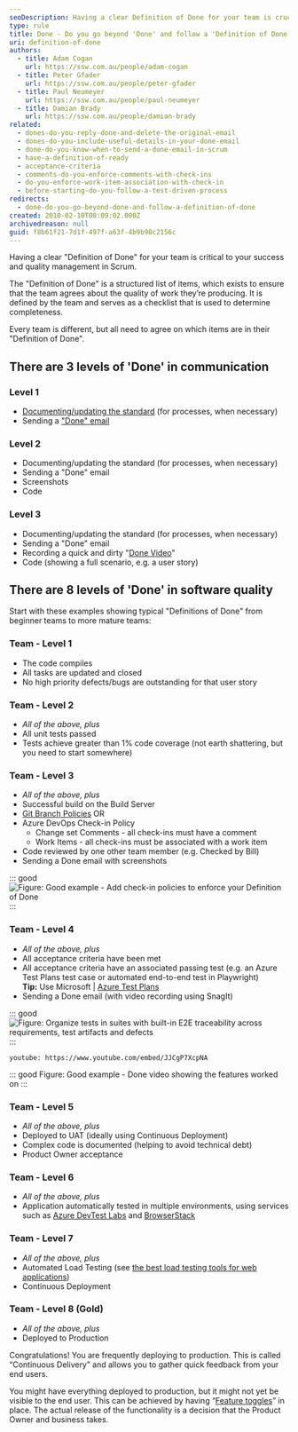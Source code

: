 ```yaml
---
seoDescription: Having a clear Definition of Done for your team is crucial to ensure quality management and success in Scrum.
type: rule
title: Done - Do you go beyond 'Done' and follow a 'Definition of Done'?
uri: definition-of-done
authors:
  - title: Adam Cogan
    url: https://ssw.com.au/people/adam-cogan
  - title: Peter Gfader
    url: https://ssw.com.au/people/peter-gfader
  - title: Paul Neumeyer
    url: https://ssw.com.au/people/paul-neumeyer
  - title: Damian Brady
    url: https://ssw.com.au/people/damian-brady
related:
  - dones-do-you-reply-done-and-delete-the-original-email
  - dones-do-you-include-useful-details-in-your-done-email
  - done-do-you-know-when-to-send-a-done-email-in-scrum
  - have-a-definition-of-ready
  - acceptance-criteria
  - comments-do-you-enforce-comments-with-check-ins
  - do-you-enforce-work-item-association-with-check-in
  - before-starting-do-you-follow-a-test-driven-process
redirects:
  - done-do-you-go-beyond-done-and-follow-a-definition-of-done
created: 2010-02-10T00:09:02.000Z
archivedreason: null
guid: f8b61f21-7d1f-497f-a63f-4b9b98c2156c
---
```


Having a clear "Definition of Done" for your team is critical to your success and quality management in Scrum.

The "Definition of Done" is a structured list of items, which exists to ensure that the team agrees about the quality of work they’re producing. It is defined by the team and serves as a checklist that is used to determine completeness.

Every team is different, but all need to agree on which items are in their "Definition of Done".

<!--endintro-->

## There are 3 levels of 'Done' in communication

### Level 1

- [Documenting/updating the standard](/document-the-job) (for processes, when necessary)
- Sending a ["Done" email](/dones-do-you-reply-done-and-delete-the-original-email)

### Level 2

- Documenting/updating the standard (for processes, when necessary)
- Sending a "Done" email
- Screenshots
- Code

### Level 3

- Documenting/updating the standard (for processes, when necessary)
- Sending a "Done" email
- Recording a quick and dirty "[Done Video](/record-a-quick-and-dirty-done-video)"
- Code (showing a full scenario, e.g. a user story)

## There are 8 levels of 'Done' in software quality

Start with these examples showing typical "Definitions of Done" from beginner teams to more mature teams:

### Team - Level 1

- The code compiles
- All tasks are updated and closed
- No high priority defects/bugs are outstanding for that user story

### Team - Level 2

- _All of the above, plus_
- All unit tests passed
- Tests achieve greater than 1% code coverage (not earth shattering, but you need to start somewhere)

### Team - Level 3

- _All of the above, plus_
- Successful build on the Build Server
- [Git Branch Policies](/protect-your-master-branch) OR
- Azure DevOps Check-in Policy
  - Change set Comments - all check-ins must have a comment
  - Work Items - all check-ins must be associated with a work item
- Code reviewed by one other team member (e.g. Checked by Bill)
- Sending a Done email with screenshots

::: good  
![Figure: Good example - Add check-in policies to enforce your Definition of Done](CheckinPolicy.jpg)  
:::

### Team - Level 4

- _All of the above, plus_
- All acceptance criteria have been met
- All acceptance criteria have an associated passing test (e.g. an Azure Test Plans test case or automated end-to-end test in Playwright)  
  **Tip:** Use Microsoft | [Azure Test Plans](https://docs.microsoft.com/en-us/azure/devops/organizations/billing/buy-access-tfs-test-hub?view=azure-devops-2020#buy-monthly-access-to-azure-test-plans&WT.mc_id=AZ-MVP-33518)
- Sending a Done email (with video recording using SnagIt)

::: good  
![Figure: Organize tests in suites with built-in E2E traceability across requirements, test artifacts and defects](TestPlanning-1.png)  
:::

`youtube: https://www.youtube.com/embed/JJCgP7XcpNA`

::: good
Figure: Good example - Done video showing the features worked on
:::

### Team - Level 5

- _All of the above, plus_
- Deployed to UAT (ideally using Continuous Deployment)
- Complex code is documented (helping to avoid technical debt)
- Product Owner acceptance

### Team - Level 6

- _All of the above, plus_
- Application automatically tested in multiple environments, using services such as [Azure DevTest Labs](https://docs.microsoft.com/en-us/azure/devtest-labs/devtest-lab-overview?WT.mc_id=AZ-MVP-33518) and [BrowserStack](https://www.browserstack.com/)

### Team - Level 7

- _All of the above, plus_
- Automated Load Testing (see [the best load testing tools for web applications](/the-best-load-testing-tools-for-web-applications))
- Continuous Deployment

### Team - Level 8 (Gold)

- _All of the above, plus_
- Deployed to Production

Congratulations! You are frequently deploying to production. This is called “Continuous Delivery” and allows you to gather quick feedback from your end users.

You might have everything deployed to production, but it might not yet be visible to the end user. This can be achieved by having “[Feature toggles](https://martinfowler.com/bliki/FeatureToggle.html)” in place. The actual release of the functionality is a decision that the Product Owner and business takes.
